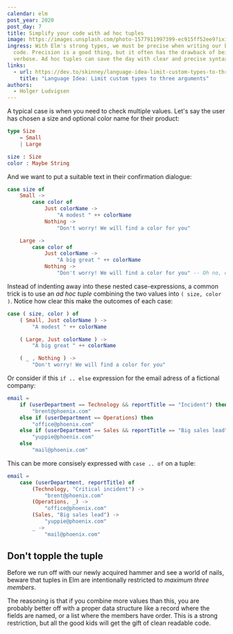 ```yaml
---
calendar: elm
post_year: 2020
post_day: 7
title: Simplify your code with ad hoc tuples
image: https://images.unsplash.com/photo-1577911997399-ec915ff52ee9?ixid=MXwxMjA3fDB8MHxwaG90by1wYWdlfHx8fGVufDB8fHw%3D&ixlib=rb-1.2.1&auto=format&fit=crop&w=1350&q=80
ingress: With Elm's strong types, we must be precise when writing our business
  code. Precision is a good thing, but it often has the drawback of being
  verbose. Ad hoc tuples can save the day with clear and precise syntax!
links:
  - url: https://dev.to/skinney/language-idea-limit-custom-types-to-three-arguments-27p1
    title: "Language Idea: Limit custom types to three arguments"
authors:
  - Holger Ludvigsen
---
```

A typical case is when you need to check multiple values. Let's say the user has chosen a size and optional color name for their product:

```elm
type Size
    = Small
    | Large 

size : Size
color : Maybe String
```

And we want to put a suitable text in their confirmation dialogue:

```elm
case size of
    Small ->
        case color of
            Just colorName ->
                "A modest " ++ colorName
            Nothing ->
                "Don't worry! We will find a color for you"

    Large ->
        case color of
            Just colorName ->
                "A big great " ++ colorName
            Nothing ->
                "Don't worry! We will find a color for you" -- Oh no, duplication!
```

Instead of indenting away into these nested case-expressions, a common trick is to use an _ad hoc tuple_ combining the two values into `( size, color )`. Notice how clear this make the outcomes of each case:

```elm
case ( size, color ) of
    ( Small, Just colorName ) ->
        "A modest " ++ colorName

    ( Large, Just colorName ) ->
        "A big great " ++ colorName

    ( _ , Nothing ) ->
        "Don't worry! We will find a color for you"
```

Or consider if this `if .. else` expression for the email adress of a fictional company:

```elm
email = 
    if (userDepartment == Technology && reportTitle == "Incident") then
        "brent@phoenix.com"
    else if (userDepartment == Operations) then
        "office@phoenix.com"
    else if (userDepartment == Sales && reportTitle == "Big sales lead") then
        "yuppie@phoenix.com"
    else
        "mail@phoenix.com"
```

This can be more consisely expressed with `case .. of` on a tuple:

```elm
email = 
    case (userDepartment, reportTitle) of
        (Technology, "Critical incident") ->
            "brent@phoenix.com"
        (Operations, _) ->
            "office@phoenix.com"
        (Sales, "Big sales lead") ->
            "yuppie@phoenix.com"
        _ ->
            "mail@phoenix.com"
```

## Don't topple the tuple

Before we run off with our newly acquired hammer and see a world of nails, beware that tuples in Elm are intentionally restricted to _maximum three members_. 

The reasoning is that if you combine more values than this, you are probably better off with a proper data structure like a record where the fields are named, or a list where the members have order. This is a strong restriction, but all the good kids will get the gift of clean readable code.